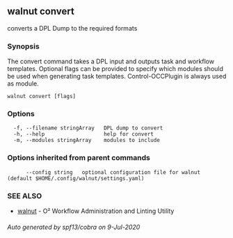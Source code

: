 ## walnut convert

converts a DPL Dump to the required formats

### Synopsis

The convert command takes a DPL input and outputs task and workflow templates. Optional flags can be provided to
specify which modules should be used when generating task templates. Control-OCCPlugin is always used as module.

```
walnut convert [flags]
```

### Options

```
  -f, --filename stringArray   DPL dump to convert
  -h, --help                   help for convert
  -m, --modules stringArray    modules to include
```

### Options inherited from parent commands

```
      --config string   optional configuration file for walnut (default $HOME/.config/walnut/settings.yaml)
```

### SEE ALSO

* [walnut](walnut.md)	 - O² Workflow Administration and Linting Utility

###### Auto generated by spf13/cobra on 9-Jul-2020
